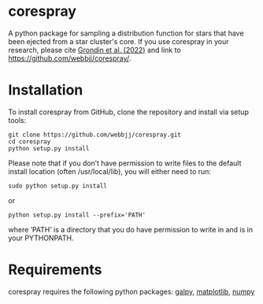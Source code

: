 # corespray
A python package for sampling a distribution function for stars that have been ejected from a star cluster's core. If you use corespray in your research, please cite [Grondin et al. (2022)](https://ui.adsabs.harvard.edu/abs/2022MNRAS.tmp.3150G/abstract) and link to https://github.com/webbjj/corespray/.

# Installation 
To install corespray from GitHub, clone the repository and install via setup tools:

`git clone https://github.com/webbjj/corespray.git`  
`cd corespray`  
`python setup.py install`  

Please note that if you don’t have permission to write files to the default install location (often /usr/local/lib), you will either need to run:

`sudo python setup.py install`

or

`python setup.py install --prefix='PATH'`

where ‘PATH’ is a directory that you do have permission to write in and is in your PYTHONPATH.

# Requirements  

corespray requires the following python packages: [galpy](https://docs.galpy.org/en/v1.8.1/), [matplotlib](https://matplotlib.org/), [numpy](https://numpy.org/)
